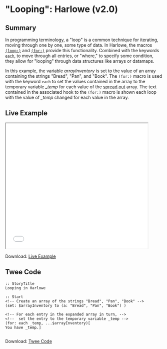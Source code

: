 # "Looping": Harlowe (v2.0)

## Summary

In programming terminology, a "loop" is a common technique for iterating, moving through one by one, some type of data. In Harlowe, the macros [`(loop:)`](https://twine2.neocities.org/#macro_loop) and [`(for:)`](https://twine2.neocities.org/#macro_for) provide this functionality. Combined with the keywords [`each`](https://twine2.neocities.org/#type_lambda), to move through all entries, or "where," to specify some condition, they allow for "looping" through data structures like arrays or datamaps.

In this example, the variable *arrayInventory* is set to the value of an array containing the strings "Bread", "Pan", and "Book". The `(for:)` macro is used with the keyword `each` to set the values contained in the array to the temporary variable *_temp* for each value of the [spread out](https://twine2.neocities.org/#type_array) array. The text contained in the associated hook to the `(for:)` macro is shown each loop with the value of *_temp* changed for each value in the array.

## Live Example

<section>
<iframe src="harlowe_looping_example.html" height=400 width=90%></iframe>

Download: <a href="harlowe_looping_example.html" target="_blank">Live Example</a>
</section>

## Twee Code

```
:: StoryTitle
Looping in Harlowe

:: Start
<!-- Create an array of the strings "Bread", "Pan", "Book" -->
(set: $arrayInventory to (a: "Bread", "Pan", "Book") )

<!-- For each entry in the expanded array in turn, -->
<!--  set the entry to the temporary variable _temp -->
(for: each _temp, ...$arrayInventory)[
You have _temp.]


```

Download: <a href="harlowe_looping_twee.txt" target="_blank">Twee Code</a>
